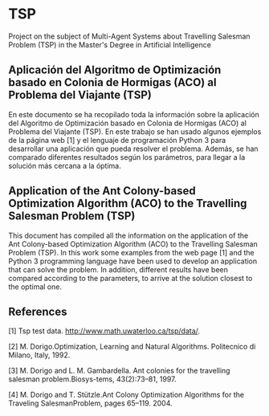 # TSP
Project on the subject of Multi-Agent Systems about Travelling Salesman Problem (TSP) in the Master's Degree in Artificial Intelligence

## Aplicación del Algoritmo de Optimización basado en Colonia de Hormigas (ACO) al Problema del Viajante (TSP)
En este documento se ha recopilado toda la información sobre la aplicación del Algoritmo de Optimización basado en Colonia de Hormigas (ACO) al Problema del Viajante (TSP). En este trabajo se han usado algunos ejemplos de la página web [1] y el lenguaje de programación Python 3 para desarrollar una aplicación que pueda resolver el problema. Además, se han comparado diferentes resultados según los parámetros, para llegar a la solución más cercana a la óptima.

## Application of the Ant Colony-based Optimization Algorithm (ACO) to the Travelling Salesman Problem (TSP)
This document has compiled all the information on the application of the Ant Colony-based Optimization Algorithm (ACO) to the Travelling Salesman Problem (TSP). In this work some examples from the web page [1] and the Python 3 programming language have been used to develop an application that can solve the problem. In addition, different results have been compared according to the parameters, to arrive at the solution closest to the optimal one.

## References

[1] Tsp test data. http://www.math.uwaterloo.ca/tsp/data/.

[2] M. Dorigo.Optimization, Learning and Natural Algorithms. Politecnico di Milano, Italy, 1992.

[3] M. Dorigo and L. M. Gambardella. Ant colonies for the travelling salesman problem.Biosys-tems, 43(2):73–81, 1997.

[4] M. Dorigo and T. Stützle.Ant Colony Optimization Algorithms for the Traveling SalesmanProblem, pages 65–119. 2004.
